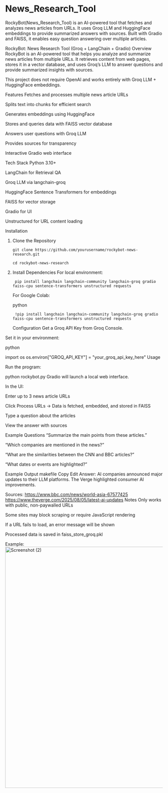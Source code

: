 # News_Research_Tool
RockyBot(News_Research_Tool) is an AI-powered tool that fetches and analyzes news articles from URLs. It uses Groq LLM and HuggingFace embeddings to provide summarized answers with sources. Built with Gradio and FAISS, it enables easy question answering over multiple articles.

RockyBot: News Research Tool (Groq + LangChain + Gradio)
Overview
RockyBot is an AI-powered tool that helps you analyze and summarize news articles from multiple URLs.
It retrieves content from web pages, stores it in a vector database, and uses Groq’s LLM to answer questions and provide summarized insights with sources.

This project does not require OpenAI and works entirely with Groq LLM + HuggingFace embeddings.

Features
Fetches and processes multiple news article URLs

Splits text into chunks for efficient search

Generates embeddings using HuggingFace

Stores and queries data with FAISS vector database

Answers user questions with Groq LLM

Provides sources for transparency

Interactive Gradio web interface

Tech Stack
  Python 3.10+

  LangChain for Retrieval QA

  Groq LLM via langchain-groq

  HuggingFace Sentence Transformers for embeddings

  FAISS for vector storage

  Gradio for UI

  Unstructured for URL content loading

Installation
1. Clone the Repository

       git clone https://github.com/yourusername/rockybot-news-research.git

       cd rockybot-news-research

3. Install Dependencies
      For local environment:

        pip install langchain langchain-community langchain-groq gradio faiss-cpu sentence-transformers unstructured requests
      For Google Colab:

      python

        !pip install langchain langchain-community langchain-groq gradio faiss-cpu sentence-transformers unstructured requests
      Configuration
          Get a Groq API Key from Groq Console.

Set it in your environment:

python

import os
os.environ["GROQ_API_KEY"] = "your_groq_api_key_here"
Usage

Run the program:

python rockybot.py
Gradio will launch a local web interface.

In the UI:

Enter up to 3 news article URLs

Click Process URLs → Data is fetched, embedded, and stored in FAISS

Type a question about the articles

View the answer with sources

Example Questions
“Summarize the main points from these articles.”

“Which companies are mentioned in the news?”

“What are the similarities between the CNN and BBC articles?”

“What dates or events are highlighted?”

Example Output
makefile
Copy
Edit
Answer:
AI companies announced major updates to their LLM platforms. 
The Verge highlighted consumer AI improvements.

Sources:
https://www.bbc.com/news/world-asia-67577425
https://www.theverge.com/2025/08/05/latest-ai-updates
Notes
Only works with public, non-paywalled URLs

Some sites may block scraping or require JavaScript rendering

If a URL fails to load, an error message will be shown

Processed data is saved in faiss_store_groq.pkl

Example:
<img width="1366" height="768" alt="Screenshot (2)" src="https://github.com/user-attachments/assets/e9d9982b-080f-456f-b258-3903bb688e08" />


